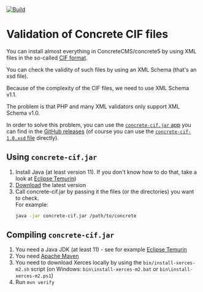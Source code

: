 [![Build](https://github.com/concretecms/concrete-cif/actions/workflows/build.yml/badge.svg)](https://github.com/concretecms/concrete-cif/actions/workflows/build.yml)

# Validation of Concrete CIF files

You can install almost everything in ConcreteCMS/concrete5 by using XML files in the so-called [CIF format](https://documentation.concretecms.org/developers/packages/install-content-using-content-interchange-format-cif).

You can check the validity of such files by using an XML Schema (that's an xsd file).

Because of the complexity of the CIF files, we need to use XML Schema v1.1.

The problem is that PHP and many XML validators only support XML Schema v1.0.

In order to solve this problem, you can use the [`concrete-cif.jar` app](https://github.com/concretecms/concrete-cif/releases/latest/download/concrete-cif.jar) you can find in the [GitHub releases](https://github.com/concretecms/concrete-cif/releases) (of course you can use the [`concrete-cif-1.0.xsd` file](https://github.com/concretecms/concrete-cif/releases/latest/download/concrete-cif-1.0.xsd) directly).

## Using `concrete-cif.jar`

1. Install Java (at least version 11). If you don't know how to do that, take a look at [Eclipse Temurin](https://adoptium.net/))
2. [Download](https://github.com/concretecms/concrete-cif/releases/latest/download/concrete-cif.jar) the latest version
3. Call concrete-cif.jar by passing it the files (or the directories) you want to check.  
   For example:
   ```sh
   java -jar concrete-cif.jar /path/to/concrete
   ```

## Compiling `concrete-cif.jar`

1. You need a Java JDK (at least 11) - see for example [Eclipse Temurin](https://adoptium.net/)
2. You need [Apache Maven](https://maven.apache.org/)
3. You need to download Xerces locally by using the `bin/install-xerces-m2.sh` script (on Windows: `bin\install-xerces-m2.bat` or `bin\install-xerces-m2.ps1`)
4. Run `mvn verify`
